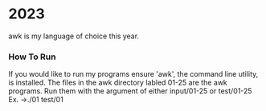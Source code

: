 # 2023

awk is my language of choice this year.

### How To Run

If you would like to run my programs ensure 'awk', the command line utility, is installed.
The files in the awk directory labled 01-25 are the awk programs.
Run them with the argument of either input/01-25 or test/01-25
Ex. ->./01 test/01
